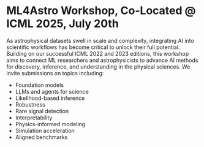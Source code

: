 # ML4Astro Workshop, Co-Located @ ICML 2025, July 20th

As astrophysical datasets swell in scale and complexity, integrating AI into scientific workflows has become critical to unlock their full potential. Building on our successful ICML 2022 and 2023 editions, this workshop aims to connect ML researchers and astrophysicists to advance AI methods for discovery, inference, and understanding in the physical sciences. We invite submissions on topics including: 

* Foundation models
* LLMs and agents for science
* Likelihood-based inference
* Robustness
* Rare signal detection
* Interpretability
* Physics-informed modeling
* Simulation acceleration
* Aligned benchmarks
